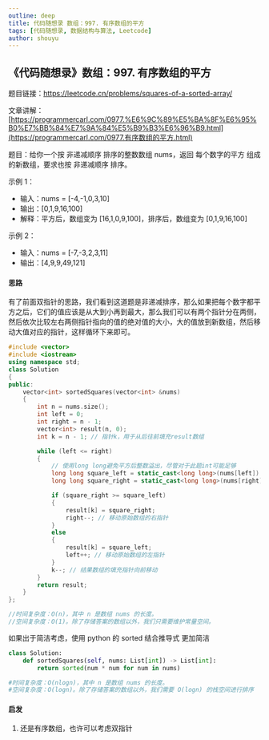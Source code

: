 ```yaml
---
outline: deep
title: 代码随想录 数组：997. 有序数组的平方
tags: [代码随想录, 数据结构与算法, Leetcode]
author: shouyu
---
```


## 《代码随想录》数组：997. 有序数组的平方

题目链接：https://leetcode.cn/problems/squares-of-a-sorted-array/

文章讲解：[https://programmercarl.com/0977.%E6%9C%89%E5%BA%8F%E6%95%B0%E7%BB%84%E7%9A%84%E5%B9%B3%E6%96%B9.html](https://programmercarl.com/0977.有序数组的平方.html)

题目：给你一个按 非递减顺序 排序的整数数组 nums，返回 每个数字的平方 组成的新数组，要求也按 非递减顺序 排序。

示例 1：

- 输入：nums = [-4,-1,0,3,10]
- 输出：[0,1,9,16,100]
- 解释：平方后，数组变为 [16,1,0,9,100]，排序后，数组变为 [0,1,9,16,100]

示例 2：

- 输入：nums = [-7,-3,2,3,11]
- 输出：[4,9,9,49,121]

#### 思路

有了前面双指针的思路，我们看到这道题是非递减排序，那么如果把每个数字都平方之后，它们的值应该是从大到小再到最大，那么我们可以有两个指针分在两侧，然后依次比较左右两侧指针指向的值的绝对值的大小，大的值放到新数组，然后移动大值对应的指针，这样循环下来即可。

```cpp
#include <vector>
#include <iostream>
using namespace std;
class Solution
{
public:
    vector<int> sortedSquares(vector<int> &nums)
    {
        int n = nums.size();
        int left = 0;
        int right = n - 1;
        vector<int> result(n, 0);
        int k = n - 1; // 指针k，用于从后往前填充result数组

        while (left <= right)
        {
            // 使用long long避免平方后整数溢出，尽管对于此题int可能足够
            long long square_left = static_cast<long long>(nums[left]) * nums[left];
            long long square_right = static_cast<long long>(nums[right]) * nums[right];

            if (square_right >= square_left)
            {
                result[k] = square_right;
                right--; // 移动原始数组的右指针
            }
            else
            {
                result[k] = square_left;
                left++; // 移动原始数组的左指针
            }
            k--; // 结果数组的填充指针向前移动
        }
        return result;
    }
};

//时间复杂度：O(n)，其中 n 是数组 nums 的长度。
//空间复杂度：O(1)。除了存储答案的数组以外，我们只需要维护常量空间。
```

如果出于简洁考虑，使用 python 的 sorted 结合推导式 更加简洁

```python
class Solution:
    def sortedSquares(self, nums: List[int]) -> List[int]:
        return sorted(num * num for num in nums)

#时间复杂度：O(nlogn)，其中 n 是数组 nums 的长度。
#空间复杂度：O(logn)。除了存储答案的数组以外，我们需要 O(logn) 的栈空间进行排序
```

#### 启发

1. 还是有序数组，也许可以考虑双指针
